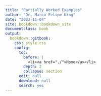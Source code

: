```yaml
---
title: "Partially Worked Examples"
author: "Dr. Marco-Felipe King"
date: "2023-11-04"
site: bookdown::bookdown_site
documentclass: book
output:
  bookdown::gitbook:
    css: style.css
    config:
      toc:
        before: |
          <li><a href="./">Home</a></li>
        depth: 2
        collapse: section
      edit: null
      download: null
      search: yes
---
```


